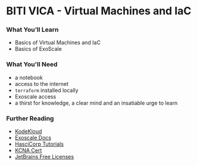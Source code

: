 # BITI VICA - Virtual Machines and IaC

### What You’ll Learn

- Basics of Virtual Machines and IaC
- Basics of ExoScale

### What You'll Need

- a notebook
- access to the internet
- `terraform` installed locally
- Exoscale access
- a thirst for knowledge, a clear mind and an insatiable urge to learn

### Further Reading

- [KodeKloud](https://kodekloud.com/)
- [Exoscale Docs](https://community.exoscale.com/)
- [HasciCorp Tutorials](https://developer.hashicorp.com/terraform/tutorials)
- [KCNA Cert](https://training.linuxfoundation.org/certification/kubernetes-cloud-native-associate/)
- [JetBrains Free Licenses](https://www.jetbrains.com/community/education/#students)
